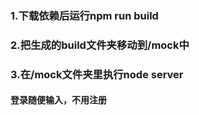 ### 1.下载依赖后运行npm run build
### 2.把生成的build文件夹移动到/mock中
### 3.在/mock文件夹里执行node server

#### 登录随便输入，不用注册
